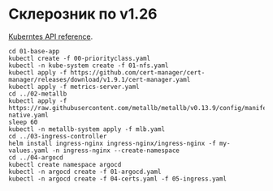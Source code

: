 # Склерозник по v1.26

[Kuberntes API reference](https://kubernetes.io/docs/reference/generated/kubernetes-api/v1.26/).

```shell
cd 01-base-app
kubectl create -f 00-priorityclass.yaml
kubectl -n kube-system create -f 01-nfs.yaml
kubectl apply -f https://github.com/cert-manager/cert-manager/releases/download/v1.9.1/cert-manager.yaml
kubectl apply -f metrics-server.yaml
cd ../02-metallb
kubectl apply -f https://raw.githubusercontent.com/metallb/metallb/v0.13.9/config/manifests/metallb-native.yaml
sleep 60
kubectl -n metallb-system apply -f mlb.yaml
cd ../03-ingress-controller
helm install ingress-nginx ingress-nginx/ingress-nginx -f my-values.yaml -n ingress-nginx --create-namespace
cd ../04-argocd
kubectl create namespace argocd
kubectl -n argocd create -f 01-argocd.yaml
kubectl -n argocd create -f 04-certs.yaml -f 05-ingress.yaml
```